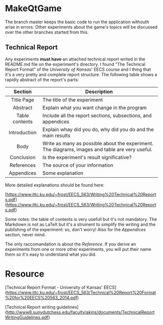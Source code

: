 # MakeQtGame
The branch master keeps the basic code to run the application withouth arise in errors.
Other experiments about the game's topics will be discussed over the other branches
started from this.

## Technical Report
Any experiments **must have** an attached technical report writed in the README.md file on
the experiment's directory. I found "The Technical Report Format" of the *University of Kansas*'
EECS course and I thing that it's a very pretty and complete report structure. The following
table shows a rapidly abstract of the report's parts:

| Section | Description |
| :---: | --- |
| Title Page | The title of the experiment |
| Abstract | Explain what you want change in the program |
| Table contents | Include all the report sections, subsections, and appendices |
| Introduction | Explain whay did you do, why did you do and the main results |
| Body | Write as many as possible about the experiment. The diagrams, images and table are very useful. |
| Conclusion | Is the experiment's result significative? |
| References | The source of your information |
| Appendices | Some explanation |

More detailed explanations should be found here:

[https://www.ittc.ku.edu/~frost/EECS_563/Writing%20Technical%20Reports.pdf]
(https://www.ittc.ku.edu/~frost/EECS_563/Writing%20Technical%20Reports.pdf)

Some notes: the table of contents is very usefull but it's not mandatory. The
Markdown is not as LaTeX but it's a strument to simplify the writing and the
publishing of the experiment: so, don't worry! Also for the *Appendices* section,
never mind. 

The only raccomandation is about the *Reference*. If you derive an experiments
from one or more other experiments, you will put their name them so it's easy
to understand what you did.

# Resource
[Technical Report Format - University of Kansas' EECS]
(https://www.ittc.ku.edu/~frost/EECS_563/Technical%20Report%20Format%20for%20EECS%20563_2014.pdf)

[Technical Report writing guidelines]
(http://www8.sunydutchess.edu/faculty/akins/documents/TechnicalReportWritingGuidelines.pdf)

